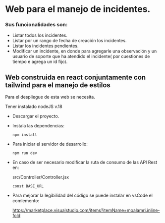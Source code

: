 #  Web para el manejo de incidentes. 

###  Sus funcionalidades son:

-  Listar todos los incidentes.
-  Listar por un rango de fecha de creación los incidentes.
-  Listar los incidentes pendientes.
-  Modificar un incidente, en donde  para agregarle una observación y un usuario de soporte que ha atendido el incidente( por cuestiones de tiempo e agrega un id fijo).

## Web construida en react conjuntamente con tailwind para el manejo de estilos

Para el despliegue de esta web se necesita.

Tener instalado nodeJS v.18

- Descargar el proyecto.
  
- Instala las dependencias:

      npm install
  
- Para iniciar el servidor de desarrollo:

      npm run dev
  
- En caso de ser necesario modificar la ruta de consumo de las API Rest en:

  src/Controller/Controller.jsx

      const BASE_URL

-  Para mejorar la legibilidad del código se puede instalar en vsCode el comlemento:

      https://marketplace.visualstudio.com/items?itemName=moalamri.inline-fold

